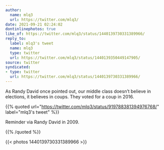 ```yaml
---
author:
  name: mlq3
  url: https://twitter.com/mlq3/
date: 2021-09-21 02:24:02
dontinlinephotos: true
like_of: https://twitter.com/mlq3/status/1440139730331389966/
reply_to:
  label: mlq3's tweet
  name: mlq3
  type: twitter
  url: https://twitter.com/mlq3/status/1440139350449147905/
source: twitter
syndicated:
- type: twitter
  url: https://twitter.com/mlq3/status/1440139730331389966/
---
```


As Randy David once pointed out, our middle class doesn’t believe in elections, it believes in coups. They voted for a coup in 2016. 

{{% quoted url="https://twitter.com/mlq3/status/919788381394976768/" label="mlq3's tweet" %}}

Reminder via Randy David in 2009. 

{{% /quoted %}}

{{< photos 1440139730331389966 >}}